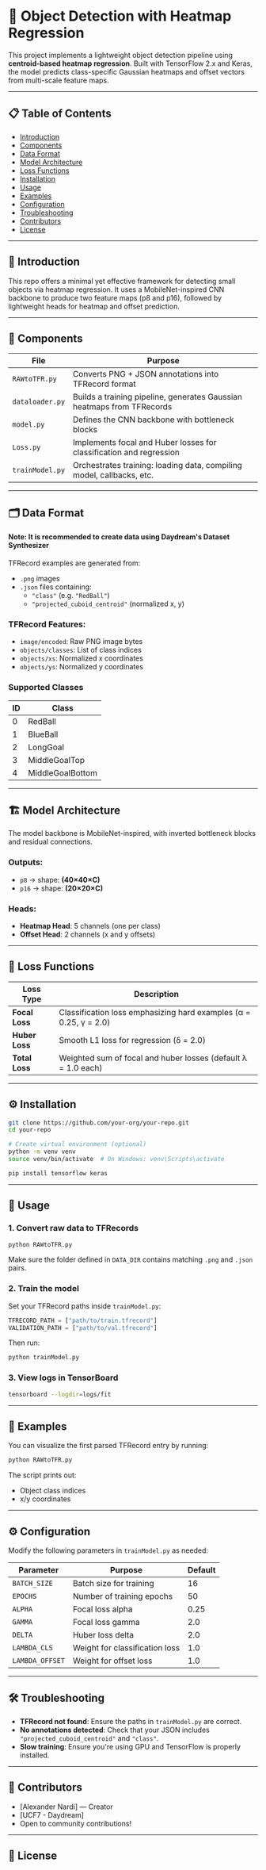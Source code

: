 # 🧠 Object Detection with Heatmap Regression

This project implements a lightweight object detection pipeline using **centroid-based heatmap regression**. Built with TensorFlow 2.x and Keras, the model predicts class-specific Gaussian heatmaps and offset vectors from multi-scale feature maps.

---

## 📋 Table of Contents

- [Introduction](##introduction)
- [Components](##components)
- [Data Format](##data-format)
- [Model Architecture](##model-architecture)
- [Loss Functions](##loss-functions)
- [Installation](##installation)
- [Usage](##usage)
- [Examples](##examples)
- [Configuration](##configuration)
- [Troubleshooting](##troubleshooting)
- [Contributors](##contributors)
- [License](##license)

---

## 🧩 Introduction

This repo offers a minimal yet effective framework for detecting small objects via heatmap regression. It uses a MobileNet-inspired CNN backbone to produce two feature maps (p8 and p16), followed by lightweight heads for heatmap and offset prediction.

---

## 🧱 Components

| File              | Purpose                                                                 |
|-------------------|-------------------------------------------------------------------------|
| `RAWtoTFR.py`     | Converts PNG + JSON annotations into TFRecord format                    |
| `dataloader.py`   | Builds a training pipeline, generates Gaussian heatmaps from TFRecords  |
| `model.py`        | Defines the CNN backbone with bottleneck blocks                         |
| `Loss.py`         | Implements focal and Huber losses for classification and regression     |
| `trainModel.py`   | Orchestrates training: loading data, compiling model, callbacks, etc.   |

---

## 🗂 Data Format

#### Note: It is recommended to create data using Daydream's Dataset Synthesizer

TFRecord examples are generated from:
- `.png` images
- `.json` files containing:
  - `"class"` (e.g. `"RedBall"`)
  - `"projected_cuboid_centroid"` (normalized x, y)

### TFRecord Features:
- `image/encoded`: Raw PNG image bytes
- `objects/classes`: List of class indices
- `objects/xs`: Normalized x coordinates
- `objects/ys`: Normalized y coordinates

### Supported Classes

| ID | Class            |
|----|------------------|
| 0  | RedBall          |
| 1  | BlueBall         |
| 2  | LongGoal         |
| 3  | MiddleGoalTop    |
| 4  | MiddleGoalBottom |

---

## 🏗 Model Architecture

The model backbone is MobileNet-inspired, with inverted bottleneck blocks and residual connections.

### Outputs:
- `p8` → shape: **(40×40×C)**
- `p16` → shape: **(20×20×C)**

### Heads:
- **Heatmap Head**: 5 channels (one per class)
- **Offset Head**: 2 channels (x and y offsets)

---

## 🧠 Loss Functions

| Loss Type     | Description                                                         |
|---------------|---------------------------------------------------------------------|
| **Focal Loss** | Classification loss emphasizing hard examples (α = 0.25, γ = 2.0)   |
| **Huber Loss** | Smooth L1 loss for regression (δ = 2.0)                             |
| **Total Loss** | Weighted sum of focal and huber losses (default λ = 1.0 each)       |

---

## ⚙️ Installation

```bash
git clone https://github.com/your-org/your-repo.git
cd your-repo

# Create virtual environment (optional)
python -m venv venv
source venv/bin/activate  # On Windows: venv\Scripts\activate

pip install tensorflow keras
```

---

## 🚀 Usage

### 1. Convert raw data to TFRecords

```bash
python RAWtoTFR.py
```

Make sure the folder defined in `DATA_DIR` contains matching `.png` and `.json` pairs.

### 2. Train the model

Set your TFRecord paths inside `trainModel.py`:
```python
TFRECORD_PATH = ["path/to/train.tfrecord"]
VALIDATION_PATH = ["path/to/val.tfrecord"]
```

Then run:
```bash
python trainModel.py
```

### 3. View logs in TensorBoard

```bash
tensorboard --logdir=logs/fit
```

---

## 🧪 Examples

You can visualize the first parsed TFRecord entry by running:

```bash
python RAWtoTFR.py
```

The script prints out:
- Object class indices
- x/y coordinates

---

## ⚙️ Configuration

Modify the following parameters in `trainModel.py` as needed:

| Parameter         | Purpose                             | Default        |
|------------------|-------------------------------------|----------------|
| `BATCH_SIZE`      | Batch size for training             | 16             |
| `EPOCHS`          | Number of training epochs           | 50             |
| `ALPHA`           | Focal loss alpha                    | 0.25           |
| `GAMMA`           | Focal loss gamma                    | 2.0            |
| `DELTA`           | Huber loss delta                    | 2.0            |
| `LAMBDA_CLS`      | Weight for classification loss      | 1.0            |
| `LAMBDA_OFFSET`   | Weight for offset loss              | 1.0            |

---

## 🛠 Troubleshooting

- **TFRecord not found**: Ensure the paths in `trainModel.py` are correct.
- **No annotations detected**: Check that your JSON includes `"projected_cuboid_centroid"` and `"class"`.
- **Slow training**: Ensure you're using GPU and TensorFlow is properly installed.

---

## 👥 Contributors

- [Alexander Nardi] — Creator
- [UCF7 - Daydream]
- Open to community contributions!

---

## 📄 License
